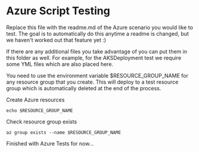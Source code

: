 
# Azure Script Testing

Replace this file with the readme.md of the Azure scenario you would like to test. The goal is to automatically do this anytime a readme is changed, but we haven't worked out that feature yet :) 

If there are any additional files you take advantage of you can put them in this folder as well. For example, for the AKSDeployment test we require some YML files which are also placed here. 

You need to use the environment variable $RESOURCE_GROUP_NAME for any resource group that you create. This will deploy to a test resource group which is automatically deleted at the end of the process. 

Create Azure resources

```
echo $RESOURCE_GROUP_NAME
```

Check resource group exists
```
az group exists --name $RESOURCE_GROUP_NAME
```

Finished with Azure Tests for now...
